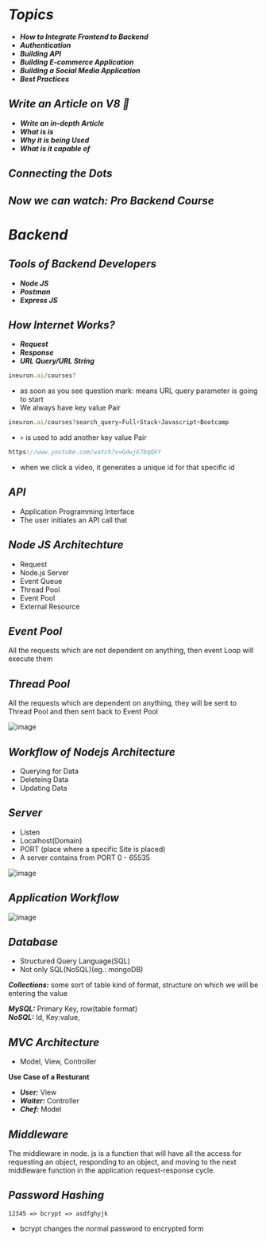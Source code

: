 # _Topics_
- _**How to Integrate Frontend to Backend**_
- _**Authentication**_
- _**Building API**_
- _**Building E-commerce Application**_
- _**Building a Social Media Application**_
- _**Best Practices**_

## _Write an Article on V8 📖_
- _**Write an in-depth Article**_
- _**What is is**_
- _**Why it is being Used**_
- _**What is it capable of**_

## _Connecting the Dots_

## _Now we can watch:_ _Pro Backend Course_

# _Backend_

## _Tools of Backend Developers_
- _**Node JS**_
- _**Postman**_
- _**Express JS**_

## _How Internet Works?_
- _**Request**_
- _**Response**_
- _**URL Query/URL String**_

```javascript
ineuron.ai/courses?
```

- as soon as you see question mark: means URL query parameter is going to start
- We always have key value Pair

```javascript
ineuron.ai/courses?search_query=Full+Stack+Javascript+Bootcamp
```

- `+` is used to add another key value Pair

```javascript
https://www.youtube.com/watch?v=GdwjE7bqQkY
```

- when we click a video, it generates a unique id for that specific id

## _API_
- Application Programming Interface
- The user initiates an API call that

## _Node JS Architechture_
- Request
- Node.js Server
- Event Queue
- Thread Pool
- Event Pool
- External Resource

## _Event Pool_
All the requests which are not dependent on anything, then event Loop will execute them

## _Thread Pool_
All the requests which are dependent on anything, they will be sent to Thread Pool and then sent back to Event Pool

![image](https://user-images.githubusercontent.com/91872149/198816568-31c3911f-bc99-46cc-a5aa-ea16a2baa398.png)

## _Workflow of Nodejs Architecture_
- Querying for Data
- Deleteing Data
- Updating Data

## _Server_
- Listen
- Localhost(Domain)
- PORT (place where a specific Site is placed)
- A server contains from PORT 0 - 65535

![image](https://user-images.githubusercontent.com/91872149/198816640-3db5a418-bc22-4dda-94c6-21ca6730bf3d.png)

## _Application Workflow_
![image](https://user-images.githubusercontent.com/91872149/198816978-27de59ea-8da2-4d39-ab73-6399a0ba8bfb.png)

## _Database_
- Structured Query Language(SQL)
- Not only SQL(NoSQL)(eg.: mongoDB)

**_Collections:_** some sort of table kind of format, structure on which we will be entering the value

**_MySQL:_** Primary Key, row(table format)<br>
**_NoSQL:_** Id, Key:value,

## _MVC Architecture_
- Model, View, Controller

**Use Case of a Resturant**
- **_User:_**   View
- **_Waiter:_** Controller
- **_Chef:_**   Model

## _Middleware_
The middleware in node. js is a function that will have all the access for requesting an object, responding to an object, and moving to the next middleware function in the application request-response cycle.

## _Password Hashing_
`12345 => bcrypt => asdfghyjk`
- bcrypt changes the normal password to encrypted form

